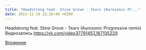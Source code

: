 ```yaml
---
title: "Headstrong feat. Stine Grove - Tears (Aurosonic Pr..."
date: 2013-12-19 22:26:00 +0300
---
```


Headstrong feat. Stine Grove - Tears (Aurosonic Progressive remix)
Видеозапись
https://vk.com/video37791457_167135229

[Вложение](https://vk.com/video37791457_167135229)
